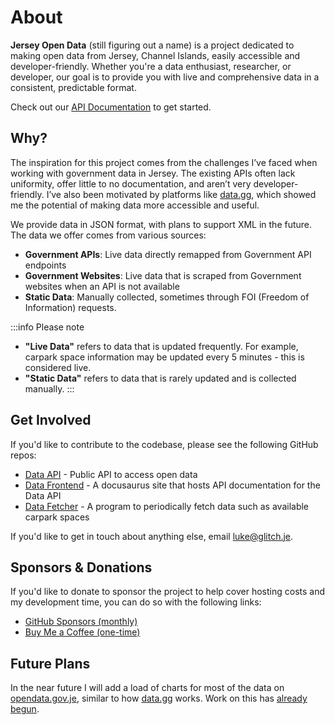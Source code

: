 # About

**Jersey Open Data** (still figuring out a name) is a project dedicated to making open data from Jersey, Channel Islands, easily accessible and developer-friendly. Whether you're a data enthusiast, researcher, or developer, our goal is to provide you with live and comprehensive data in a consistent, predictable format.

Check out our [API Documentation](/docs/getting-started) to get started.

## Why?

The inspiration for this project comes from the challenges I’ve faced when working with government data in Jersey. The existing APIs often lack uniformity, offer little to no documentation, and aren’t very developer-friendly. I’ve also been motivated by platforms like [data.gg](https://data.gg), which showed me the potential of making data more accessible and useful.

We provide data in JSON format, with plans to support XML in the future. The data we offer comes from various sources:

- **Government APIs**: Live data directly remapped from Government API endpoints
- **Government Websites**: Live data that is scraped from Government websites when an API is not available
- **Static Data**: Manually collected, sometimes through FOI (Freedom of Information) requests.

:::info Please note
- **"Live Data"** refers to data that is updated frequently. For example, carpark space information may be updated every 5 minutes - this is considered live.
- **"Static Data"** refers to data that is rarely updated and is collected manually.
:::

## Get Involved
If you'd like to contribute to the codebase, please see the following GitHub repos:

* [Data API](https://github.com/glitchjsy/data-api) - Public API to access open data
* [Data Frontend](https://github.com/glitchjsy/data-frontend) - A docusaurus site that hosts API documentation for the Data API
* [Data Fetcher](https://github.com/glitchjsy/data-fetcher) - A program to periodically fetch data such as available carpark spaces

If you'd like to get in touch about anything else, email [luke@glitch.je](mailto:luke@glitch.je?subject=Glitch.je%20Open%20Data).

## Sponsors & Donations
If you'd like to donate to sponsor the project to help cover hosting costs and my development time, you can do so with the following links:

* [GitHub Sponsors (monthly)](https://github.com/sponsors/lukeeey)
* [Buy Me a Coffee (one-time)](https://buymeacoffee.com/lukeeey)

## Future Plans
In the near future I will add a load of charts for most of the data on [opendata.gov.je](https://opendata.gov.je), similar to how [data.gg](https://data.gg/charts) works. Work on this has [already begun](/charts).